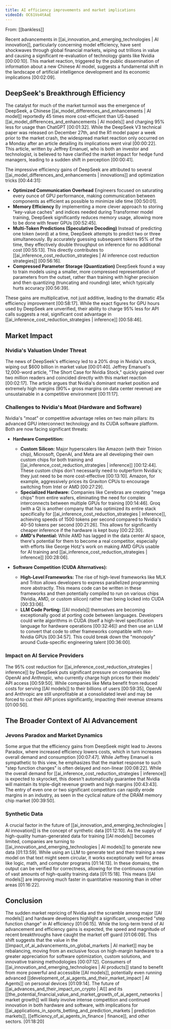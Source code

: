 ```yaml
---
title: AI efficiency improvements and market implications
videoId: OC61Vo4tAaE
---
```


From: [[bankless]] <br/> 

Recent advancements in [[ai_innovation_and_emerging_technologies | AI innovation]], particularly concerning model efficiency, have sent shockwaves through global financial markets, wiping out trillions in value and causing a significant re-evaluation of technology giants like Nvidia <a class="yt-timestamp" data-t="00:00:10">[00:00:10]</a>. This market reaction, triggered by the public dissemination of information about a new Chinese AI model, suggests a fundamental shift in the landscape of artificial intelligence development and its economic implications <a class="yt-timestamp" data-t="00:02:09">[00:02:09]</a>.

## DeepSeek's Breakthrough Efficiency

The catalyst for much of the market turmoil was the emergence of DeepSeek, a Chinese [[ai_model_differences_and_enhancements | AI model]] reportedly 45 times more cost-efficient than US-based [[ai_model_differences_and_enhancements | AI models]] and charging 95% less for usage than ChatGPT <a class="yt-timestamp" data-t="00:01:32">[00:01:32]</a>. While the DeepSeek V3 technical paper was released on December 27th, and the R1 model paper a week prior to the market crash, the widespread market reaction only occurred on a Monday after an article detailing its implications went viral <a class="yt-timestamp" data-t="00:00:22">[00:00:22]</a>. This article, written by Jeffrey Emanuel, who is both an investor and technologist, is believed to have clarified the market impact for hedge fund managers, leading to a sudden shift in perception <a class="yt-timestamp" data-t="00:00:41">[00:00:41]</a>.

The impressive efficiency gains of DeepSeek are attributed to several [[ai_model_differences_and_enhancements | innovations]] and optimization tricks <a class="yt-timestamp" data-t="00:44:31">[00:44:31]</a>:
*   **Optimized Communication Overhead** Engineers focused on saturating every ounce of GPU performance, making communication between components as efficient as possible to minimize idle time <a class="yt-timestamp" data-t="00:50:01">[00:50:01]</a>.
*   **Memory Efficiency** By implementing a more clever approach to storing "key-value caches" and indices needed during Transformer model training, DeepSeek significantly reduces memory usage, allowing more to be done with fewer GPUs <a class="yt-timestamp" data-t="00:52:45">[00:52:45]</a>.
*   **Multi-Token Predictions (Speculative Decoding)** Instead of predicting one token (word) at a time, DeepSeek attempts to predict two or three simultaneously. By accurately guessing subsequent tokens 95% of the time, they effectively double throughput on inference for no additional cost <a class="yt-timestamp" data-t="00:55:13">[00:55:13]</a>. This directly contributes to [[ai_inference_cost_reduction_strategies | AI inference cost reduction strategies]] <a class="yt-timestamp" data-t="00:56:16">[00:56:16]</a>.
*   **Compressed Parameter Storage (Quantization)** DeepSeek found a way to train models using a smaller, more compressed representation of parameters from the outset, rather than training with higher precision and then quantizing (truncating and rounding) later, which typically hurts accuracy <a class="yt-timestamp" data-t="00:56:39">[00:56:39]</a>.

These gains are multiplicative, not just additive, leading to the dramatic 45x efficiency improvement <a class="yt-timestamp" data-t="00:58:17">[00:58:17]</a>. While the exact figures for GPU hours used by DeepSeek are unverified, their ability to charge 95% less for API calls suggests a real, significant cost advantage in [[ai_inference_cost_reduction_strategies | inference]] <a class="yt-timestamp" data-t="00:58:46">[00:58:46]</a>.

## Market Impact

### Nvidia's Valuation Under Threat
The news of DeepSeek's efficiency led to a 20% drop in Nvidia's stock, wiping out $600 billion in market value <a class="yt-timestamp" data-t="00:01:40">[00:01:40]</a>. Jeffrey Emanuel's 12,000-word article, "The Short Case for Nvidia Stock," quickly gained over two million readers and coincided directly with this market reaction <a class="yt-timestamp" data-t="00:02:17">[00:02:17]</a>. The article argues that Nvidia's dominant market position and extremely high margins (90%+ gross margins on data center revenue) are unsustainable in a competitive environment <a class="yt-timestamp" data-t="00:11:17">[00:11:17]</a>.

### Challenges to Nvidia's Moat (Hardware and Software)
Nvidia's "moat" or competitive advantage relies on two main pillars: its advanced GPU interconnect technology and its CUDA software platform. Both are now facing significant threats:

*   **Hardware Competition:**
    *   **Custom Silicon:** Major hyperscalers like Amazon (with their Trinion chip), Microsoft, OpenAI, and Meta are all developing their own custom chips for both training and [[ai_inference_cost_reduction_strategies | inference]] <a class="yt-timestamp" data-t="00:12:44">[00:12:44]</a>. These custom chips don't necessarily need to outperform Nvidia's; they just need to be more cost-effective <a class="yt-timestamp" data-t="00:13:10">[00:13:10]</a>. Amazon, for example, aggressively prices its Graviton CPUs to encourage switching from Intel or AMD <a class="yt-timestamp" data-t="00:27:29">[00:27:29]</a>.
    *   **Specialized Hardware:** Companies like Cerebras are creating "mega chips" from entire wafers, eliminating the need for complex interconnects between multiple GPUs for training <a class="yt-timestamp" data-t="00:14:46">[00:14:46]</a>. Groq (with a Q) is another company that has optimized its entire stack specifically for [[ai_inference_cost_reduction_strategies | inference]], achieving speeds of 1500 tokens per second compared to Nvidia's 40-50 tokens per second <a class="yt-timestamp" data-t="00:21:26">[00:21:26]</a>. This allows for significantly cheaper inference if the hardware is kept busy <a class="yt-timestamp" data-t="00:22:30">[00:22:30]</a>.
    *   **AMD's Potential:** While AMD has lagged in the data center AI space, there's potential for them to become a real competitor, especially with efforts like George Hotz's work on making AMD GPUs usable for AI training and [[ai_inference_cost_reduction_strategies | inference]] <a class="yt-timestamp" data-t="00:28:06">[00:28:06]</a>.

*   **Software Competition (CUDA Alternatives):**
    *   **High-Level Frameworks:** The rise of high-level frameworks like MLX and Triton allows developers to express parallelized programming more abstractly. This means code can be written in these frameworks and then potentially compiled to run on various chips (Nvidia, AMD, or custom silicon) rather than being locked into CUDA <a class="yt-timestamp" data-t="00:33:06">[00:33:06]</a>.
    *   **LLM Code Porting:** [[AI models]] themselves are becoming exceptionally good at porting code between languages. Developers could write algorithms in CUDA (itself a high-level specification language for hardware operations <a class="yt-timestamp" data-t="00:32:46">[00:32:46]</a>) and then use an LLM to convert that code to other frameworks compatible with non-Nvidia GPUs <a class="yt-timestamp" data-t="00:34:57">[00:34:57]</a>. This could break down the "monopoly" around Cuda-specific engineering talent <a class="yt-timestamp" data-t="00:36:00">[00:36:00]</a>.

### Impact on AI Service Providers
The 95% cost reduction for [[ai_inference_cost_reduction_strategies | inference]] by DeepSeek puts significant pressure on companies like OpenAI and Anthropic, who currently charge high prices for their models' API access <a class="yt-timestamp" data-t="00:59:50">[00:59:50]</a>. While companies like Meta benefit from reduced costs for serving [[AI models]] to their billions of users <a class="yt-timestamp" data-t="00:59:35">[00:59:35]</a>, OpenAI and Anthropic are still unprofitable at a consolidated level and may be forced to cut their API prices significantly, impacting their revenue streams <a class="yt-timestamp" data-t="01:00:50">[01:00:50]</a>.

## The Broader Context of AI Advancement

### Jevons Paradox and Market Dynamics
Some argue that the efficiency gains from DeepSeek might lead to Jevons Paradox, where increased efficiency lowers costs, which in turn increases overall demand and consumption <a class="yt-timestamp" data-t="00:07:47">[00:07:47]</a>. While Jeffrey Emanuel is sympathetic to this view, he emphasizes that the market response to such "step function changes" is often delayed and non-linear <a class="yt-timestamp" data-t="00:08:22">[00:08:22]</a>. While the overall demand for [[ai_inference_cost_reduction_strategies | inference]] is expected to skyrocket, this doesn't automatically guarantee that Nvidia will maintain its triple-digit revenue growth and high margins <a class="yt-timestamp" data-t="00:43:43">[00:43:43]</a>. The entry of even one or two significant competitors can rapidly erode margins in an industry, as seen in the cyclical nature of the DRAM memory chip market <a class="yt-timestamp" data-t="00:39:50">[00:39:50]</a>.

### Synthetic Data
A crucial factor in the future of [[ai_innovation_and_emerging_technologies | AI innovation]] is the concept of synthetic data <a class="yt-timestamp" data-t="01:12:10">[01:12:10]</a>. As the supply of high-quality human-generated data for training [[AI models]] becomes limited, companies are turning to [[ai_innovation_and_emerging_technologies | AI models]] to generate new data <a class="yt-timestamp" data-t="01:13:59">[01:13:59]</a>. While using an LLM to generate text and then training a new model on that text might seem circular, it works exceptionally well for areas like logic, math, and computer programs <a class="yt-timestamp" data-t="01:14:13">[01:14:13]</a>. In these domains, the output can be verified for correctness, allowing for the continuous creation of vast amounts of high-quality training data <a class="yt-timestamp" data-t="01:15:18">[01:15:18]</a>. This means [[AI models]] are improving much faster in quantitative reasoning than in other areas <a class="yt-timestamp" data-t="01:16:22">[01:16:22]</a>.

## Conclusion
The sudden market repricing of Nvidia and the scramble among major [[AI models]] and hardware developers highlight a significant, unexpected "step function change" in AI efficiency <a class="yt-timestamp" data-t="01:06:15">[01:06:15]</a>. While the long-term trend of AI advancement and efficiency gains is expected, the speed and magnitude of recent breakthroughs have caught the market off guard <a class="yt-timestamp" data-t="01:06:09">[01:06:09]</a>. This shift suggests that the value in the [[impact_of_ai_advancements_on_global_markets | AI market]] may be rebalancing, moving from an exclusive focus on high-margin hardware to a greater appreciation for software optimization, custom solutions, and innovative training methodologies <a class="yt-timestamp" data-t="00:07:12">[00:07:12]</a>. Consumers of [[ai_innovation_and_emerging_technologies | AI products]] stand to benefit from more powerful and accessible [[AI models]], potentially even running advanced [[development_of_ai_agents_and_their_market_impact | AI Agents]] on personal devices <a class="yt-timestamp" data-t="01:09:14">[01:09:14]</a>. The future of [[ai_advances_and_their_impact_on_crypto | AI]] and its [[the_potential_financial_value_and_market_growth_of_ai_agent_networks | market growth]] will likely involve intense competition and continued innovation in both hardware and software, with implications for [[ai_applications_in_sports_betting_and_prediction_markets | prediction markets]], [[efficiency_of_ai_agents_in_finance | finance]], and other sectors. <a class="yt-timestamp" data-t="01:18:20">[01:18:20]</a>